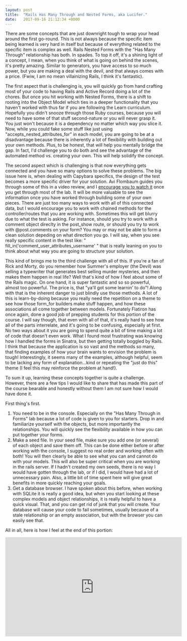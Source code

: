 ```yaml
---
layout: post
title:  "Rails Has Many Through and Nested Forms, aka Lucifer."
date:   2017-09-16 21:12:34 +0000
---
```



There are some concepts that are just downright tough to wrap your head around the first go-round.  This is not always because the specific item being learned is very hard in itself but because of everything related to the specific item is complex as well.  Rails Nested Forms with the "Has Many Through" relationship has both. In spades. To top it off, it's a shining light of a concept, I mean, when you think of what is going on behind the scenes, it's pretty amazing. Similar to generators, you have access to so much power, but you are making a deal with the devil, and that always comes with a price. (Fwiw, I am no mean villainizing Rails, I think it's fantastic).

The first aspect that is challenging is, you will quickly go from hand crafting most of your code to having Rails and Active Record doing a lot of the chores. But once you hit working with Nested Forms, there is a shift to rooting into the Object Model which ties in a deeper functionality that you haven't worked with thus far if you are following the Learn curriculum.  Hopefully you didn't snooze through those Ruby courses, because you will need to have some of that stuff second-nature or you will never grasp it. You just won't because it is a dependency no matter which way you slice it.  Now, while you could fake some stuff like just using "accepts_nested_attributes_for" in each model, you are going to be at a disadvantage because there is inherently a lot of flexibility with building out your own methods.  Plus, to be honest, that will help you mentally bridge the gap. In fact, I'd challenge you to do both and see the advantage of the automated method vs. creating your own.   This will help solidify the concept. 

The second aspect which is challenging is that now everything gets connected and you have so many options to solve these problems.  The big issue here is, when dealing with Capybara specifics, the design of the test becomes a more specific driver for your solution.  Avi Flombaum guides you through some of this in a video review, and I [encourage you to watch it](https://www.youtube.com/watch?v=k7s2LjVF3YY) once you get through most of the lab.  It will be more valuable to see the information once you have worked through building some of your own pieces.  There are just too many ways to work with all of this connected data, but I would encourage you to work with chained methods for the controller/routes that you are working with.  Sometimes this will get blurry due to what the test is asking.  For instance, should you try to work with a comment object direclty in the post_show route, or should you try to work with @post.comments on your form?  You may or may not be able to form a clean solution depeding on what direction you go.  I will say, when you see really specific content in the test like: " fill_in('comment_user_attributes_username' " that is really leaning on you to think about what way you are going to structure your solution.  

This kind of brings me to the third challenge with all of this.  If you're a fan of Rick and Morty, do you remember how Summer's employer (the Devil) was selling a typewriter that generates best selling murder mysteries, and then makes them happen in real life? Well that's kind of how I feel about some of the Rails magic.  On one hand, it is super fantastic and so so powerful, almost too powerful.  The price is, that "ya'll got some learnin' to do"!  Along with that is the inherent danger to just blindly use those methods. A lot of this is learn-by-doing because you really need the repetition on a theme to see how those form_for builders make stuff happen, and how these associations all come together between models.  Fortunately Flatiron has once again, done a good job of prepping students for this portion of the course.  I will say though, that even with all of that, it's really hard to see how all of the parts interrelate, and it's going to be confusing, especially at first. No two ways about it you are going to spend quite a bit of time making a lot of code that doesn't even work.  What I found most frustrating was knowing how I handled the forms in Sinatra, but then getting totally boggled by Rails.  I think that because the application is so vast and the methods so many, that finding examples of how your brain wants to envision the problem is tough! Interestingly, it seems many of the examples, although helpful, seem to be lacking any form of explanation...kind or repeating the "just do this" theme (I feel this may reinforce the problem at hand!).  

To sum it up, learning these concepts together is quite a challenge.  However, there are a few tips I would like to share that has made this part of the course bearable and honestly without them I am not sure how I would have done it. 

First thing's first.
1. You need to be in the console.  Especially on the "Has Many Through in Forms" lab because a lot of code is given to you for starters.  Drop in and familiarize yourself with the objects, but more importantly the relationships. You will quickly see the flexibility available in how you can put together your forms.
2. Make a seed file. In your seed file, make sure you add one (or several) of each object and save them off. This can be done either before or after working with the console, I suggest no real order and working often with both!  You will then clearly be able to see what you can and cannot do with your models.  This will also be super critical when you are working in the rails server.  If I hadn't created my own seeds, there is no way I would have gotten through the lab, or if I did, I would have had a lot of unnecessary pain. Also, a little bit of time spent here will give great benefits in more quickly reaching your goals.
3. Get a database browser.  I have spoken about this before, when working with SQLite it is really a good idea, but when you start looking at these complex models and object relationships, it is really helpful to have a quick visual.  That, and you can get rid of junk that you will create. Your database will cause your code to fail sometimes, usually because of a stale relationship or an empty association, but with the browser you can easily see that. 


All in all, here is how I feel at the end of this portion:

<iframe width="560" height="315" src="https://www.youtube.com/embed/535Zy_rf4NU" frameborder="0" allowfullscreen></iframe>

